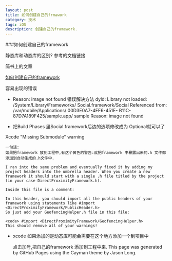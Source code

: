 ```yaml
---
layout: post
title: 如何创建自己的frmawork
category: 技术
tags: iOS
description: 创建自己的framework.
---
```


###如何创建自己的framework

静态库和动态库的区别? 参考的文档链接

简书上的文章

[如何创建自己的framework ](http://www.jianshu.com/p/1cb4c4fe5481)

容易出现的错误

* Reason: image not found 错误解决方法
	dyld: Library not loaded: /System/Library/Frameworks/
	Social.framework/Social
	Referenced from: /var/mobile/Applications/      00D3E0A7-4FF6-451E-	B11C-87D7A189F425/sample.app/    sample
 	Reason: image not found
 	
* 	把Build Phases 里Social.framework后边的选项修改成为  Optional就可以了

 Xcode "Missing Submodule" warning

	一句话:
	如果把framework 放到工程中,有这个黄色的警告:就把framework 中暴露出来的.h 文件都添加到自动生成的.h文件中.

	I ran into the same problem and eventually fixed it by adding my project headers into the umbrella header. When you create a new framework it should start with a single .h file titled by the project (in your case DirectProximityFramework.h).

	Inside this file is a comment:

	In this header, you should import all the public headers of your framework using statements like #import <DirectProximityFramework/PublicHeader.h>
	So just add your GeofencingHelper.h file in this file:
	
	<code> #import <DirectProximityFramework/GeofencingHelper.h>
	This should remove all of your warnings!
	
*   xcode 如果添加的是动态库可能会需要在这个地方添加一个到项目中

	点击加号,把自己的framework 添加到工程中来.
	This page was generated by GitHub Pages using the Cayman theme by Jason Long. 



